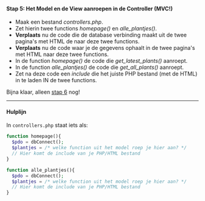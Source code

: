 #### Stap 5: Het Model en de View aanroepen in de Controller (MVC!)
- Maak een bestand *controllers.php*.
- Zet hierin twee functions *homepage()* en *alle_plantjes()*.
- **Verplaats** nu de code die de database verbinding maakt uit de twee pagina's met HTML de naar deze twee functions.
- **Verplaats** nu de code waar je de gegevens ophaalt in de twee pagina's met HTML naar deze twee functions.
- In de function *homepage()* de code die *get_latest_plants()* aanroept.
- In de function *alle_plantjes()* de code die *get_all_plants()* aanroept.
- Zet na deze code een *include* die het juiste PHP bestand (met de HTML) in te laden IN de twee functions. 

Bijna klaar, alleen [stap 6](Stap6.md) nog!

---
#### Hulplijn
In `controllers.php` staat iets als:

```php
function homepage(){
  $pdo = dbConnect();
  $plantjes = /* welke function uit het model roep je hier aan? */
  // Hier komt de include van je PHP/HTML bestand
}

function alle_plantjes(){
  $pdo = dbConnect();
  $plantjes = /* welke function uit het model roep je hier aan? */ 
  // Hier komt de include van je PHP/HTML bestand
}
```